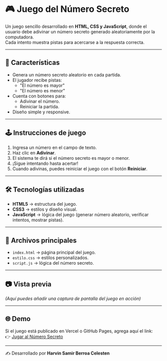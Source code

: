 # 🎮 Juego del Número Secreto

Un juego sencillo desarrollado en **HTML, CSS y JavaScript**, donde el usuario debe adivinar un número secreto generado aleatoriamente por la computadora.  
Cada intento muestra pistas para acercarse a la respuesta correcta.

---

## 🚀 Características
- Genera un número secreto aleatorio en cada partida.  
- El jugador recibe pistas:  
  - "El número es mayor"  
  - "El número es menor"  
- Cuenta con botones para:  
  - Adivinar el número.  
  - Reiniciar la partida.  
- Diseño simple y responsive.  

---

## 🕹️ Instrucciones de juego
1. Ingresa un número en el campo de texto.  
2. Haz clic en **Adivinar**.  
3. El sistema te dirá si el número secreto es mayor o menor.  
4. ¡Sigue intentando hasta acertar!  
5. Cuando adivinas, puedes reiniciar el juego con el botón **Reiniciar**.  

---

## 🛠️ Tecnologías utilizadas
- **HTML5** → estructura del juego.  
- **CSS3** → estilos y diseño visual.  
- **JavaScript** → lógica del juego (generar número aleatorio, verificar intentos, mostrar pistas).  

---

## 📂 Archivos principales
- `index.html` → página principal del juego.  
- `estilo.css` → estilos personalizados.  
- `script.js` → lógica del número secreto.  

---

## 📷 Vista previa
*(Aquí puedes añadir una captura de pantalla del juego en acción)*  

---

## 🌐 Demo
Si el juego está publicado en Vercel o GitHub Pages, agrega aquí el link:  
👉 [Jugar al Número Secreto](https://tu-link-aqui.com)  

---

✍️ Desarrollado por **Harvin Samir Berroa Celesten**

